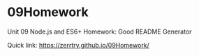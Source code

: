 # 09Homework
Unit 09 Node.js and ES6+ Homework: Good README Generator

Quick link: https://zerrtry.github.io/09Homework/
